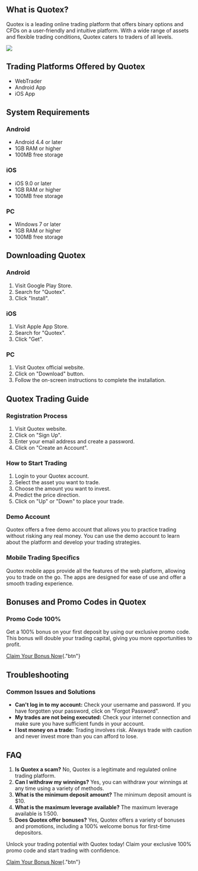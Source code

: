 ## What is Quotex?

Quotex is a leading online trading platform that offers binary options
and CFDs on a user-friendly and intuitive platform. With a wide range of
assets and flexible trading conditions, Quotex caters to traders of all
levels.

[![](https://static.quotex.io/files/4_en/300_250.jpg)](https://traff.sbs/brokerqxlid)

## Trading Platforms Offered by Quotex

-   WebTrader
-   Android App
-   iOS App

## System Requirements

### Android

-   Android 4.4 or later
-   1GB RAM or higher
-   100MB free storage

### iOS

-   iOS 9.0 or later
-   1GB RAM or higher
-   100MB free storage

### PC

-   Windows 7 or later
-   1GB RAM or higher
-   100MB free storage

## Downloading Quotex

### Android

1.  Visit Google Play Store.
2.  Search for "Quotex".
3.  Click "Install".

### iOS

1.  Visit Apple App Store.
2.  Search for "Quotex".
3.  Click "Get".

### PC

1.  Visit Quotex official website.
2.  Click on "Download" button.
3.  Follow the on-screen instructions to complete the installation.

## Quotex Trading Guide

### Registration Process

1.  Visit Quotex website.
2.  Click on "Sign Up".
3.  Enter your email address and create a password.
4.  Click on "Create an Account".

### How to Start Trading

1.  Login to your Quotex account.
2.  Select the asset you want to trade.
3.  Choose the amount you want to invest.
4.  Predict the price direction.
5.  Click on "Up" or "Down" to place your trade.

### Demo Account

Quotex offers a free demo account that allows you to practice trading
without risking any real money. You can use the demo account to learn
about the platform and develop your trading strategies.

### Mobile Trading Specifics

Quotex mobile apps provide all the features of the web platform,
allowing you to trade on the go. The apps are designed for ease of use
and offer a smooth trading experience.

## Bonuses and Promo Codes in Quotex

### Promo Code 100%

Get a 100% bonus on your first deposit by using our exclusive promo
code. This bonus will double your trading capital, giving you more
opportunities to profit.

[Claim Your Bonus
Now](\%22https://traff.sbs/brokerqxsignup\%22){."btn"}

## Troubleshooting

### Common Issues and Solutions

-   **Can\'t log in to my account:** Check your username and password.
    If you have forgotten your password, click on "Forgot
    Password".
-   **My trades are not being executed:** Check your internet connection
    and make sure you have sufficient funds in your account.
-   **I lost money on a trade:** Trading involves risk. Always trade
    with caution and never invest more than you can afford to lose.

## FAQ

1.  **Is Quotex a scam?** No, Quotex is a legitimate and regulated
    online trading platform.
2.  **Can I withdraw my winnings?** Yes, you can withdraw your winnings
    at any time using a variety of methods.
3.  **What is the minimum deposit amount?** The minimum deposit amount
    is \$10.
4.  **What is the maximum leverage available?** The maximum leverage
    available is 1:500.
5.  **Does Quotex offer bonuses?** Yes, Quotex offers a variety of
    bonuses and promotions, including a 100% welcome bonus for
    first-time depositors.

Unlock your trading potential with Quotex today! Claim your exclusive
100% promo code and start trading with confidence.

[Claim Your Bonus
Now](\%22https://traff.sbs/brokerqxsignup\%22){."btn"}

